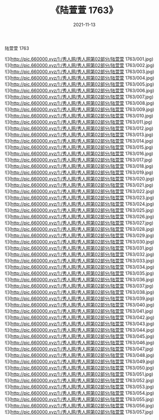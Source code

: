 ﻿---
layout: post
title:  《陆萱萱 1763》
date:   2021-11-13
img: http://pic.660000.xyz/1:/秀人网/秀人网第02部分/陆萱萱 1763/000.jpg
categories: [美女, 清纯, 唯美]
---

陆萱萱 1763

  ![](http://pic.660000.xyz/1:/秀人网/秀人网第02部分/陆萱萱 1763/001.jpg) <br> ![](http://pic.660000.xyz/1:/秀人网/秀人网第02部分/陆萱萱 1763/002.jpg) <br> ![](http://pic.660000.xyz/1:/秀人网/秀人网第02部分/陆萱萱 1763/003.jpg) <br> ![](http://pic.660000.xyz/1:/秀人网/秀人网第02部分/陆萱萱 1763/004.jpg) <br> ![](http://pic.660000.xyz/1:/秀人网/秀人网第02部分/陆萱萱 1763/005.jpg) <br> ![](http://pic.660000.xyz/1:/秀人网/秀人网第02部分/陆萱萱 1763/006.jpg) <br> ![](http://pic.660000.xyz/1:/秀人网/秀人网第02部分/陆萱萱 1763/007.jpg) <br> ![](http://pic.660000.xyz/1:/秀人网/秀人网第02部分/陆萱萱 1763/008.jpg) <br> ![](http://pic.660000.xyz/1:/秀人网/秀人网第02部分/陆萱萱 1763/009.jpg) <br> ![](http://pic.660000.xyz/1:/秀人网/秀人网第02部分/陆萱萱 1763/010.jpg) <br> ![](http://pic.660000.xyz/1:/秀人网/秀人网第02部分/陆萱萱 1763/011.jpg) <br> ![](http://pic.660000.xyz/1:/秀人网/秀人网第02部分/陆萱萱 1763/012.jpg) <br> ![](http://pic.660000.xyz/1:/秀人网/秀人网第02部分/陆萱萱 1763/013.jpg) <br> ![](http://pic.660000.xyz/1:/秀人网/秀人网第02部分/陆萱萱 1763/014.jpg) <br> ![](http://pic.660000.xyz/1:/秀人网/秀人网第02部分/陆萱萱 1763/015.jpg) <br> ![](http://pic.660000.xyz/1:/秀人网/秀人网第02部分/陆萱萱 1763/016.jpg) <br> ![](http://pic.660000.xyz/1:/秀人网/秀人网第02部分/陆萱萱 1763/017.jpg) <br> ![](http://pic.660000.xyz/1:/秀人网/秀人网第02部分/陆萱萱 1763/018.jpg) <br> ![](http://pic.660000.xyz/1:/秀人网/秀人网第02部分/陆萱萱 1763/019.jpg) <br> ![](http://pic.660000.xyz/1:/秀人网/秀人网第02部分/陆萱萱 1763/020.jpg) <br> ![](http://pic.660000.xyz/1:/秀人网/秀人网第02部分/陆萱萱 1763/021.jpg) <br> ![](http://pic.660000.xyz/1:/秀人网/秀人网第02部分/陆萱萱 1763/022.jpg) <br> ![](http://pic.660000.xyz/1:/秀人网/秀人网第02部分/陆萱萱 1763/023.jpg) <br> ![](http://pic.660000.xyz/1:/秀人网/秀人网第02部分/陆萱萱 1763/024.jpg) <br> ![](http://pic.660000.xyz/1:/秀人网/秀人网第02部分/陆萱萱 1763/025.jpg) <br> ![](http://pic.660000.xyz/1:/秀人网/秀人网第02部分/陆萱萱 1763/026.jpg) <br> ![](http://pic.660000.xyz/1:/秀人网/秀人网第02部分/陆萱萱 1763/027.jpg) <br> ![](http://pic.660000.xyz/1:/秀人网/秀人网第02部分/陆萱萱 1763/028.jpg) <br> ![](http://pic.660000.xyz/1:/秀人网/秀人网第02部分/陆萱萱 1763/029.jpg) <br> ![](http://pic.660000.xyz/1:/秀人网/秀人网第02部分/陆萱萱 1763/030.jpg) <br> ![](http://pic.660000.xyz/1:/秀人网/秀人网第02部分/陆萱萱 1763/031.jpg) <br> ![](http://pic.660000.xyz/1:/秀人网/秀人网第02部分/陆萱萱 1763/032.jpg) <br> ![](http://pic.660000.xyz/1:/秀人网/秀人网第02部分/陆萱萱 1763/033.jpg) <br> ![](http://pic.660000.xyz/1:/秀人网/秀人网第02部分/陆萱萱 1763/034.jpg) <br> ![](http://pic.660000.xyz/1:/秀人网/秀人网第02部分/陆萱萱 1763/035.jpg) <br> ![](http://pic.660000.xyz/1:/秀人网/秀人网第02部分/陆萱萱 1763/036.jpg) <br> ![](http://pic.660000.xyz/1:/秀人网/秀人网第02部分/陆萱萱 1763/037.jpg) <br> ![](http://pic.660000.xyz/1:/秀人网/秀人网第02部分/陆萱萱 1763/038.jpg) <br> ![](http://pic.660000.xyz/1:/秀人网/秀人网第02部分/陆萱萱 1763/039.jpg) <br> ![](http://pic.660000.xyz/1:/秀人网/秀人网第02部分/陆萱萱 1763/040.jpg) <br> ![](http://pic.660000.xyz/1:/秀人网/秀人网第02部分/陆萱萱 1763/041.jpg) <br> ![](http://pic.660000.xyz/1:/秀人网/秀人网第02部分/陆萱萱 1763/042.jpg) <br> ![](http://pic.660000.xyz/1:/秀人网/秀人网第02部分/陆萱萱 1763/043.jpg) <br> ![](http://pic.660000.xyz/1:/秀人网/秀人网第02部分/陆萱萱 1763/044.jpg) <br> ![](http://pic.660000.xyz/1:/秀人网/秀人网第02部分/陆萱萱 1763/045.jpg) <br> ![](http://pic.660000.xyz/1:/秀人网/秀人网第02部分/陆萱萱 1763/046.jpg) <br> ![](http://pic.660000.xyz/1:/秀人网/秀人网第02部分/陆萱萱 1763/047.jpg) <br> ![](http://pic.660000.xyz/1:/秀人网/秀人网第02部分/陆萱萱 1763/048.jpg) <br> ![](http://pic.660000.xyz/1:/秀人网/秀人网第02部分/陆萱萱 1763/049.jpg) <br> ![](http://pic.660000.xyz/1:/秀人网/秀人网第02部分/陆萱萱 1763/050.jpg) <br> ![](http://pic.660000.xyz/1:/秀人网/秀人网第02部分/陆萱萱 1763/051.jpg) <br> ![](http://pic.660000.xyz/1:/秀人网/秀人网第02部分/陆萱萱 1763/052.jpg) <br> ![](http://pic.660000.xyz/1:/秀人网/秀人网第02部分/陆萱萱 1763/053.jpg) <br> ![](http://pic.660000.xyz/1:/秀人网/秀人网第02部分/陆萱萱 1763/054.jpg) <br> ![](http://pic.660000.xyz/1:/秀人网/秀人网第02部分/陆萱萱 1763/055.jpg) <br> ![](http://pic.660000.xyz/1:/秀人网/秀人网第02部分/陆萱萱 1763/056.jpg) <br> ![](http://pic.660000.xyz/1:/秀人网/秀人网第02部分/陆萱萱 1763/057.jpg) <br>